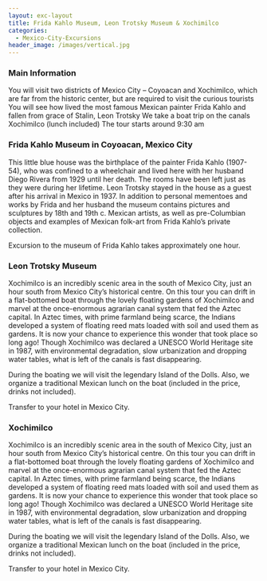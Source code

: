 ```yaml
---
layout: exc-layout
title: Frida Kahlo Museum, Leon Trotsky Museum & Xochimilco
categories:
  - Mexico-City-Excursions
header_image: /images/vertical.jpg
---
```

### Main Information

You will visit two districts of Mexico City – Coyoacan and Xochimilco, which are far from the historic center, but are required to visit the curious tourists
You will see how lived the most famous Mexican painter Frida Kahlo and fallen from grace of Stalin, Leon Trotsky
We take a boat trip on the canals Xochimilco (lunch included)
The tour starts around 9:30 am

### Frida Kahlo Museum in Coyoacan, Mexico City
This little blue house was the birthplace of the painter Frida Kahlo (1907-54), who was confined to a wheelchair and lived here with her husband Diego Rivera from 1929 until her death. The rooms have been left just as they were during her lifetime. Leon Trotsky stayed in the house as a guest after his arrival in Mexico in 1937. In addition to personal mementoes and works by Frida and her husband the museum contains pictures and sculptures by 18th and 19th c. Mexican artists, as well as pre-Columbian objects and examples of Mexican folk-art from Frida Kahlo’s private collection.

Excursion to the museum of Frida Kahlo takes approximately one hour.

### Leon Trotsky Museum
Xochimilco is an incredibly scenic area in the south of Mexico City, just an hour south from Mexico City’s historical centre. On this tour you can drift in a flat-bottomed boat through the lovely floating gardens of Xochimilco and marvel at the once-enormous agrarian canal system that fed the Aztec capital. In Aztec times, with prime farmland being scarce, the Indians developed a system of floating reed mats loaded with soil and used them as gardens. It is now your chance to experience this wonder that took place so long ago! Though Xochimilco was declared a UNESCO World Heritage site in 1987, with environmental degradation, slow urbanization and dropping water tables, what is left of the canals is fast disappearing.

During the boating we will visit the legendary Island of the Dolls. Also, we organize a traditional Mexican lunch on the boat (included in the price, drinks not included).

Transfer to your hotel in Mexico City.

### Xochimilco
Xochimilco is an incredibly scenic area in the south of Mexico City, just an hour south from Mexico City’s historical centre. On this tour you can drift in a flat-bottomed boat through the lovely floating gardens of Xochimilco and marvel at the once-enormous agrarian canal system that fed the Aztec capital. In Aztec times, with prime farmland being scarce, the Indians developed a system of floating reed mats loaded with soil and used them as gardens. It is now your chance to experience this wonder that took place so long ago! Though Xochimilco was declared a UNESCO World Heritage site in 1987, with environmental degradation, slow urbanization and dropping water tables, what is left of the canals is fast disappearing.


During the boating we will visit the legendary Island of the Dolls. Also, we organize a traditional Mexican lunch on the boat (included in the price, drinks not included).

Transfer to your hotel in Mexico City.
